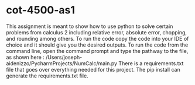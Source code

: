 # cot-4500-as1
This assignment is meant to show how to use python to solve certain problems from calculus 2 including relative error, absolute error, chopping, and rounding among others. 
To run the code copy the code into your IDE of choice and it should give you the desired outputs. To run the code from the command line, open the command prompt and type the pathway to the file, as shown here : /Users/joseph-aidenizzo/PycharmProjects/NumCalc/main.py
There is a requirements.txt file that goes over everything needed for this project. The pip install can generate the requirements.txt file. 

